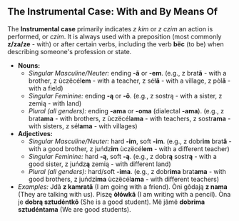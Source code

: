 ## The Instrumental Case: With and By Means Of

The **Instrumental case** primarily indicates *z kim* or *z czim* an action is performed, or *czim*. It is always used with a preposition (most commonly **z/za/ze** - with) or after certain verbs, including the verb **bëc** (to be) when describing someone's profession or state.

* **Nouns:**
    * *Singular Masculine/Neuter:* ending **-ã** or **-em**. (e.g., z brat**ã** - with a brother, z ùczëcél**em** - with a teacher, z séł**ã** - with a village, z pòl**ã** - with a field)
    * *Singular Feminine:* ending **-ą** or **-ô**. (e.g., z sostrą - with a sister, z zemią - with land)
    * *Plural (all genders):* ending **-ama** or **-oma** (dialectal **-ama**). (e.g., z brat**ama** - with brothers, z ùczëcél**ama** - with teachers, z sostr**ama** - with sisters, z séł**ama** - with villages)
* **Adjectives:**
    * *Singular Masculine/Neuter:* hard **-im**, soft **-im**. (e.g., z dobr**im** brat**ã** - with a good brother, z juńdz**im** ùczëcél**em** - with a different teacher)
    * *Singular Feminine:* hard **-ą**, soft **-ą**. (e.g., z dobr**ą** sostr**ą** - with a good sister, z juńdz**ą** zemią - with different land)
    * *Plural (all genders):* hard/soft **-ima**. (e.g., z dobr**ima** brat**ama** - with good brothers, z juńdz**ima** ùczëcél**ama** - with different teachers)
* *Examples:* Jdã **z kamratã** (I am going with a friend). Òni gôdają **z nama** (They are talking with us). Piszę **òłówkã** (I am writing with a pencil). Òna je **dobrą sztudéntkô** (She is a good student). Më jãmë **dobrima sztudéntama** (We are good students).
